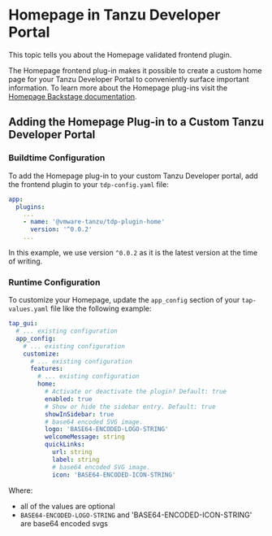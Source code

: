# Homepage in Tanzu Developer Portal

This topic tells you about the Homepage validated frontend plugin.

The Homepage frontend plug-in makes it possible to create a custom home page for your Tanzu Developer Portal to conveniently surface important information.
To learn more about the Homepage plug-ins visit the [Homepage Backstage documentation](https://github.com/backstage/backstage/tree/master/plugins/home).

## <a id="add-plugin"></a> Adding the Homepage Plug-in to a Custom Tanzu Developer Portal

### <a id="buildtime-config"></a> Buildtime Configuration

To add the Homepage plug-in to your custom Tanzu Developer portal, add the frontend plugin to your `tdp-config.yaml` file:

```yaml
app:
  plugins:
    ...
    - name: '@vmware-tanzu/tdp-plugin-home'
      version: '^0.0.2'
    ...
```

In this example, we use version `^0.0.2` as it is the latest version at the time of writing.

### <a id="runtime-config"></a> Runtime Configuration

To customize your Homepage, update the `app_config` section of your `tap-values.yaml` file like the following example:

```yaml
tap_gui:
  # ... existing configuration
  app_config:
    # ... existing configuration
    customize:
      # ... existing configuration
      features:
        # ... existing configuration
        home:
          # Activate or deactivate the plugin? Default: true
          enabled: true
          # Show or hide the sidebar entry. Default: true
          showInSidebar: true
          # base64 encoded SVG image.
          logo: 'BASE64-ENCODED-LOGO-STRING'
          welcomeMessage: string
          quickLinks:
            url: string
            label: string
            # base64 encoded SVG image.
            icon: 'BASE64-ENCODED-ICON-STRING'

```

Where:

* all of the values are optional
* `BASE64-ENCODED-LOGO-STRING` and 'BASE64-ENCODED-ICON-STRING' are base64 encoded svgs